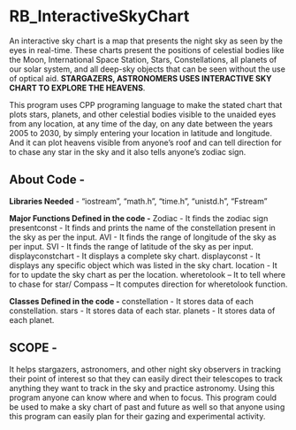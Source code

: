 # RB_InteractiveSkyChart            
           
An interactive sky chart is a map that presents the night sky as seen by the eyes in real-time. These charts present the positions of celestial bodies like the Moon, International Space Station, Stars, Constellations, all planets of our solar system, and all deep-sky objects that can be seen without the use of optical aid. **STARGAZERS, ASTRONOMERS USES  INTERACTIVE SKY CHART TO EXPLORE THE HEAVENS**.
  
This program uses CPP programing language to make the stated chart that plots stars, planets, and other celestial bodies visible to the unaided eyes from any location, at any time of the day, on any date between the years 2005 to 2030, by simply entering your location in latitude and longitude. And it can plot heavens visible from anyone’s roof and can tell direction for to chase any star in the sky and it also tells anyone’s zodiac sign.

## About Code -

   **Libraries Needed** - “iostream”, “math.h”, “time.h”, “unistd.h”, “Fstream” 
 
   **Major Functions Defined in the code -**
Zodiac - It finds the zodiac sign  
presentconst - It finds and prints the name of the constellation present in the sky as per the input. 
AVI - It finds the range of longitude of the sky as per input. 
SVI - It finds the range of latitude of the sky as per input. 
displayconstchart - It displays a complete sky chart. 
displayconst - It displays any specific object which was listed in the sky chart. 
location - It for to update the sky chart as per the location. 
wheretolook – It to tell where to chase for star/ 
Compass – It computes direction for wheretolook function. 
 
   **Classes Defined in the code -** 
constellation - It stores data of each constellation. 
stars - It stores data of each star. 
planets - It stores data of each planet. 

## SCOPE - 
 
It helps stargazers, astronomers, and other night sky observers in tracking their point of interest so that they can easily direct their telescopes to track anything they want to track in the sky and practice astronomy. Using this program anyone can know where and when to focus. This program could be used to make a sky chart of past and future as well so that anyone using this program can easily plan for their gazing and experimental activity. 
